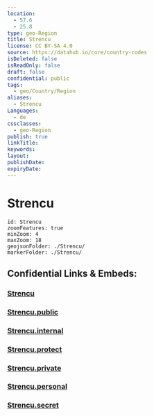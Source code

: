 ```yaml
---
location:
  - 57.6
  - 25.8
type: geo-Region
title: Strencu
license: CC BY-SA 4.0
source: https://datahub.io/core/country-codes
isDeleted: false
isReadOnly: false
draft: false
confidential: public
tags:
  - geo/Country/Region
aliases:
  - Strencu
Languages:
  - de
cssclasses:
  - geo-Region
publish: true
linkTitle:
keywords:
layout:
publishDate:
expiryDate:
---
```


# Strencu

```leaflet
id: Strencu
zoomFeatures: true 
minZoom: 4 
maxZoom: 18
geojsonFolder: ./Strencu/
markerFolder: ./Strencu/
```


## Confidential Links & Embeds: 

### [Strencu](/_Standards/Earth/Continent/Europe/Europe~North/Latvia/Counties/Strencu.md) 

### [Strencu.public](/_public/Earth/Continent/Europe/Europe~North/Latvia/Counties/Strencu.public.md) 

### [Strencu.internal](/_internal/Earth/Continent/Europe/Europe~North/Latvia/Counties/Strencu.internal.md) 

### [Strencu.protect](/_protect/Earth/Continent/Europe/Europe~North/Latvia/Counties/Strencu.protect.md) 

### [Strencu.private](/_private/Earth/Continent/Europe/Europe~North/Latvia/Counties/Strencu.private.md) 

### [Strencu.personal](/_personal/Earth/Continent/Europe/Europe~North/Latvia/Counties/Strencu.personal.md) 

### [Strencu.secret](/_secret/Earth/Continent/Europe/Europe~North/Latvia/Counties/Strencu.secret.md)

